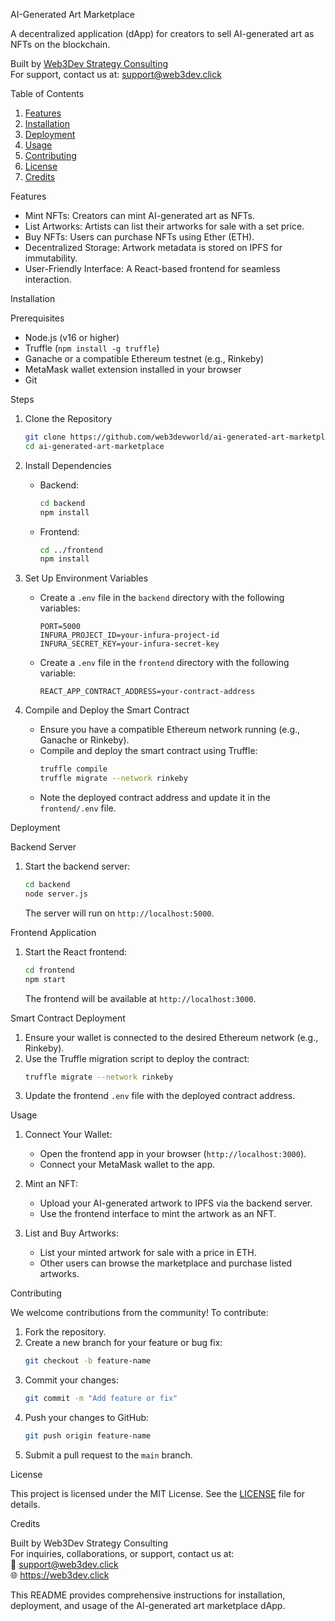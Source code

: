 AI-Generated Art Marketplace

A decentralized application (dApp) for creators to sell AI-generated art as NFTs on the blockchain.

Built by [Web3Dev Strategy Consulting](https://web3dev.click)  
For support, contact us at: [support@web3dev.click](mailto:support@web3dev.click)



 Table of Contents
1. [Features](features)
2. [Installation](installation)
3. [Deployment](deployment)
4. [Usage](usage)
5. [Contributing](contributing)
6. [License](license)
7. [Credits](credits)



 Features
- Mint NFTs: Creators can mint AI-generated art as NFTs.
- List Artworks: Artists can list their artworks for sale with a set price.
- Buy NFTs: Users can purchase NFTs using Ether (ETH).
- Decentralized Storage: Artwork metadata is stored on IPFS for immutability.
- User-Friendly Interface: A React-based frontend for seamless interaction.



 Installation

 Prerequisites
- Node.js (v16 or higher)
- Truffle (`npm install -g truffle`)
- Ganache or a compatible Ethereum testnet (e.g., Rinkeby)
- MetaMask wallet extension installed in your browser
- Git

 Steps

1. Clone the Repository
   ```bash
   git clone https://github.com/web3devworld/ai-generated-art-marketplace.git
   cd ai-generated-art-marketplace
   ```

2. Install Dependencies
   - Backend:
     ```bash
     cd backend
     npm install
     ```
   - Frontend:
     ```bash
     cd ../frontend
     npm install
     ```

3. Set Up Environment Variables
   - Create a `.env` file in the `backend` directory with the following variables:
     ```
     PORT=5000
     INFURA_PROJECT_ID=your-infura-project-id
     INFURA_SECRET_KEY=your-infura-secret-key
     ```
   - Create a `.env` file in the `frontend` directory with the following variable:
     ```
     REACT_APP_CONTRACT_ADDRESS=your-contract-address
     ```

4. Compile and Deploy the Smart Contract
   - Ensure you have a compatible Ethereum network running (e.g., Ganache or Rinkeby).
   - Compile and deploy the smart contract using Truffle:
     ```bash
     truffle compile
     truffle migrate --network rinkeby
     ```
   - Note the deployed contract address and update it in the `frontend/.env` file.



 Deployment

 Backend Server
1. Start the backend server:
   ```bash
   cd backend
   node server.js
   ```
   The server will run on `http://localhost:5000`.

 Frontend Application
1. Start the React frontend:
   ```bash
   cd frontend
   npm start
   ```
   The frontend will be available at `http://localhost:3000`.

 Smart Contract Deployment
1. Ensure your wallet is connected to the desired Ethereum network (e.g., Rinkeby).
2. Use the Truffle migration script to deploy the contract:
   ```bash
   truffle migrate --network rinkeby
   ```
3. Update the frontend `.env` file with the deployed contract address.



 Usage

1. Connect Your Wallet:
   - Open the frontend app in your browser (`http://localhost:3000`).
   - Connect your MetaMask wallet to the app.

2. Mint an NFT:
   - Upload your AI-generated artwork to IPFS via the backend server.
   - Use the frontend interface to mint the artwork as an NFT.

3. List and Buy Artworks:
   - List your minted artwork for sale with a price in ETH.
   - Other users can browse the marketplace and purchase listed artworks.



 Contributing

We welcome contributions from the community! To contribute:

1. Fork the repository.
2. Create a new branch for your feature or bug fix:
   ```bash
   git checkout -b feature-name
   ```
3. Commit your changes:
   ```bash
   git commit -m "Add feature or fix"
   ```
4. Push your changes to GitHub:
   ```bash
   git push origin feature-name
   ```
5. Submit a pull request to the `main` branch.



 License

This project is licensed under the MIT License. See the [LICENSE](LICENSE) file for details.



 Credits

Built by Web3Dev Strategy Consulting  
For inquiries, collaborations, or support, contact us at:  
📧 support@web3dev.click  
🌐 https://web3dev.click



This README provides comprehensive instructions for installation, deployment, and usage of the AI-generated art marketplace dApp.
